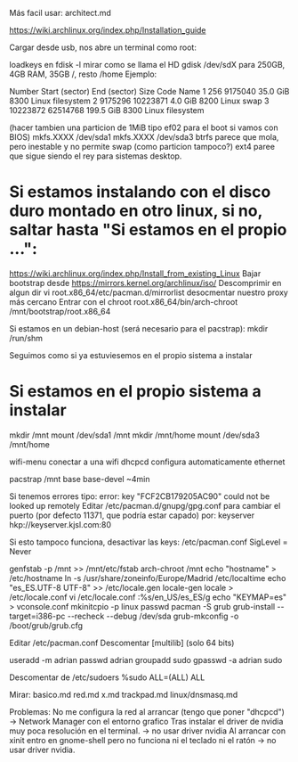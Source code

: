 Más facil usar: architect.md


https://wiki.archlinux.org/index.php/Installation_guide

Cargar desde usb, nos abre un terminal como root:

loadkeys en
fdisk -l 
  mirar como se llama el HD
gdisk /dev/sdX
  para 250GB, 4GB RAM, 35GB /, resto /home
  Ejemplo:

Number  Start (sector)    End (sector)  Size       Code  Name
   1             256         9175040   35.0 GiB    8300  Linux filesystem
   2         9175296        10223871   4.0 GiB     8200  Linux swap
   3        10223872        62514768   199.5 GiB   8300  Linux filesystem

  (hacer tambien una particion de 1MiB tipo ef02 para el boot si vamos con BIOS)
mkfs.XXXX /dev/sda1
mkfs.XXXX /dev/sda3
  btrfs parece que mola, pero inestable y no permite swap (como particion tampoco?)
  ext4 paree que sigue siendo el rey para sistemas desktop.


# Si estamos instalando con el disco duro montado en otro linux, si no, saltar hasta "Si estamos en el propio ...":
https://wiki.archlinux.org/index.php/Install_from_existing_Linux
Bajar bootstrap desde https://mirrors.kernel.org/archlinux/iso/
Descomprimir en algun dir
vi root.x86_64/etc/pacman.d/mirrorlist
  desocmentar nuestro proxy más cercano
Entrar con el chroot
  root.x86_64/bin/arch-chroot /mnt/bootstrap/root.x86_64

Si estamos en un debian-host (será necesario para el pacstrap):
mkdir /run/shm

Seguimos como si ya estuviesemos en el propio sistema a instalar



# Si estamos en el propio sistema a instalar
mkdir /mnt
mount /dev/sda1 /mnt
mkdir /mnt/home
mount /dev/sda3 /mnt/home


wifi-menu
  conectar a una wifi
dhcpcd
  configura automaticamente ethernet

pacstrap /mnt base base-devel
  ~4min

  Si tenemos errores tipo: error: key "FCF2CB179205AC90" could not be looked up remotely
  Editar /etc/pacman.d/gnupg/gpg.conf para cambiar el puerto (por defecto 11371, que podría estar capado) por:
  keyserver hkp://keyserver.kjsl.com:80

  Si esto tampoco funciona, desactivar las keys:
  /etc/pacman.conf
  SigLevel = Never


genfstab -p /mnt >> /mnt/etc/fstab
arch-chroot /mnt
echo "hostname" > /etc/hostname
ln -s /usr/share/zoneinfo/Europe/Madrid /etc/localtime
echo "es_ES.UTF-8 UTF-8" >> /etc/locale.gen
locale-gen
locale > /etc/locale.conf
vi /etc/locale.conf
  :%s/en_US/es_ES/g
echo "KEYMAP=es" > vconsole.conf
mkinitcpio -p linux
passwd
pacman -S grub
grub-install --target=i386-pc --recheck --debug /dev/sda
grub-mkconfig -o /boot/grub/grub.cfg



Editar /etc/pacman.conf
Descomentar [multilib] (solo 64 bits)

useradd -m adrian
passwd adrian
groupadd sudo
gpasswd -a adrian sudo

Descomentar de /etc/sudoers
%sudo   ALL=(ALL) ALL



Mirar:
basico.md
red.md
x.md
trackpad.md
linux/dnsmasq.md



Problemas:
No me configura la red al arrancar (tengo que poner "dhcpcd") -> Network Manager con el entorno grafico
Tras instalar el driver de nvidia muy poca resolución en el terminal. -> no usar driver nvidia
Al arrancar con xinit entro en gnome-shell pero no funciona ni el teclado ni el ratón -> no usar driver nvidia.
